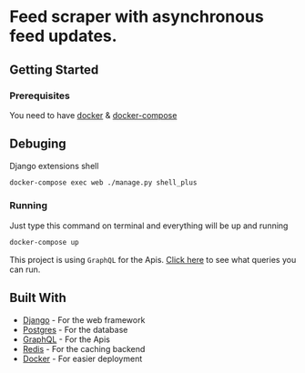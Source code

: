 # Feed scraper with asynchronous feed updates.


## Getting Started

### Prerequisites

You need to have [docker](https://docs.docker.com/install/) & [docker-compose](https://docs.docker.com/compose/install/)

## Debuging

Django extensions shell
```bash
docker-compose exec web ./manage.py shell_plus
```

### Running

Just type this command on terminal and everything will be up and running

```bash
docker-compose up
```

This project is using `GraphQL` for the Apis. [Click here](graphql.md) to see what queries you can run.


## Built With

* [Django](https://www.djangoproject.com/) - For the web framework
* [Postgres](https://www.postgresql.org/) - For the database
* [GraphQL](https://graphql.org/) - For the Apis
* [Redis](https://redis.io/) - For the caching backend
* [Docker](https://www.docker.com/) - For easier deployment